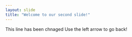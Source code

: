 ```yaml
---
layout: slide
title: "Welcome to our second slide!"
---
```

This line has been chnaged
Use the left arrow to go back!

